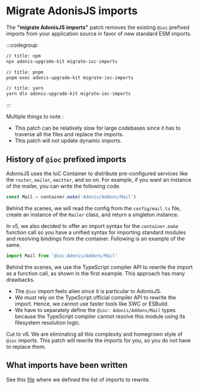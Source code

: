 # Migrate AdonisJS imports

The **"migrate AdonisJS imports"** patch removes the existing `@ioc` prefixed imports from your application source in favor of new standard ESM imports.

:::codegroup

```sh
// title: npm
npx adonis-upgrade-kit migrate-ioc-imports
```

```sh
// title: pnpm
pnpm exec adonis-upgrade-kit migrate-ioc-imports
```

```sh
// title: yarn
yarn dlx adonis-upgrade-kit migrate-ioc-imports
```

:::

Multiple things to note :

- This patch can be relatively slow for large codebases since it has to traverse all the files and replace the imports.
- This patch will not update dynamic imports.

## History of `@ioc` prefixed imports

AdonisJS uses the IoC Container to distribute pre-configured services like the `router`, `mailer`, `emitter`, and so on. For example, if you want an instance of the mailer, you can write the following code.

```ts
const Mail = container.make('Adonis/Addons/Mail')
```

Behind the scenes, we will read the config from the `config/mail.ts` file, create an instance of the `Mailer` class, and return a singleton instance.

In v5, we also decided to offer an import syntax for the `container.make` function call so you have a unified syntax for importing standard modules and resolving bindings from the container. Following is an example of the same.

```ts
import Mail from '@ioc:Adonis/Addons/Mail'
```

Behind the scenes, we use the TypeScript compiler API to rewrite the import as a function call, as shown in the first example. This approach has many drawbacks.

- The `@ioc` import feels alien since it is particular to AdonisJS.
- We must rely on the TypeScript official compiler API to rewrite the import. Hence, we cannot use faster tools like SWC or ESBuild.
- We have to separately define the `@ioc: Adonis/Addons/Mail` types because the TypeScript compiler cannot resolve this module using its filesystem resolution logic.

Cut to v6. We are eliminating all this complexity and homegrown style of `@ioc` imports. This patch will rewrite the imports for you, so you do not have to replace them.

## What imports have been written

See this [file](https://github.com/adonisjs/upgrade-kit/blob/main/src/rewrite_maps.ts#L0-L1) where we defined the list of imports to rewrite.
